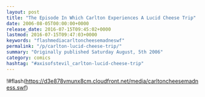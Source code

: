 ```yaml
---
layout: post
title: "The Episode In Which Carlton Experiences A Lucid Cheese Trip"
date: 2006-08-05T00:00:00+0000
release_date: 2016-07-15T09:45:02+0000
lastmod: 2016-07-15T09:47:03+0000
keywords: "flashmediacarltoncheesemadneswf"
permalink: "/p/carlton-lucid-cheese-trip/"
summary: "Originally published Saturday August, 5th 2006"
category: comics
hashtag: "#axisofstevil_carlton-lucid-cheese-trip"
---
```


!#flash(https://d3e878vmunx8cm.cloudfront.net/media/carltoncheesemadness.swf)
